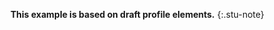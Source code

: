 <!-- input/examples/cdex-task-example22.json -->



**This example is based on draft profile elements.**
{:.stu-note}